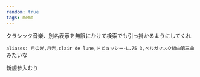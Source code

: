 ```yaml
---
random: true
tags: memo
---
```


クラシック音楽、別名表示を無限にかけて検索でも引っ掛かるようにしてくれ

`aliases: 月の光,月光,clair de lune,ドビュッシー-L.75 3,ベルガマスク組曲第三曲` みたいな

新規参入むり

